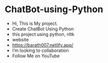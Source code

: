 # ChatBot-using-Python
- Hi, This is My project.
- Create ChatBot Using Python
- this project using python, nltk
- website
- https://barath007.netlify.app/
- I’m looking to collaboration 
- Follow Me on YouTube

<!---
Sweety-Vigneshg/Sweety-Vigneshg is a ✨ special ✨ repository because its `README.md` (this file) appears on your GitHub profile.
You can click the Preview link to take a look at your changes.
--->
